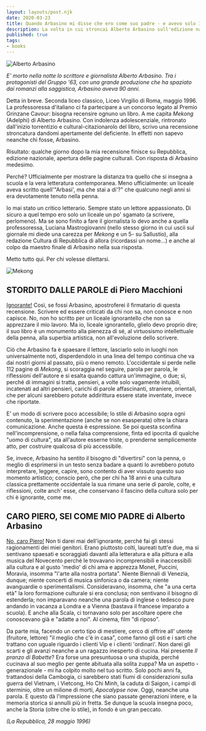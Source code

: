 ```yaml
---
layout: layouts/post.njk
date: 2020-03-23
title: Quando Arbasino mi disse che ero come suo padre - e avevo solo 17 anni
description: La volta in cui stroncai Alberto Arbasino sull'edizione nazionale di Repubblica.
published: true
tags:
- books
---
```


![Alberto Arbasino](/images/vault/arbasino.jpg)


_E' morto nella notte lo scrittore e giornalista Alberto Arbasino. Tra i protagonisti del Gruppo '63, con una grande produzione che ha spaziato dai romanzi alla saggistica, Arbasino aveva 90 anni._ 

Detta in breve. Seconda liceo classico, Liceo Virgilio di Roma, maggio 1996. La professoressa d'italiano ci fa partecipare a un concorso legato al Premio Grinzane Cavour: bisogna recensire ognuno un libro. A me capita _Mekong_ (Adelphi) di Alberto Arbasino. Con indolenza adolescenziale, rintronato dall'inizio torrentizio e cultural-citazionarolo del libro, scrivo una recensione stroncatura dandomi apertamente del deficiente. In effetti non sapevo neanche chi fosse, Arbasino. 

Risultato: qualche giorno dopo la mia recensione finisce su Repubblica, edizione nazionale, apertura delle pagine culturali. Con risposta di Arbasino medesimo. 

Perché? Ufficialmente per mostrare la distanza tra quello che si insegna a scuola e la vera letteratura contemporanea. Meno ufficialmente: un liceale aveva scritto quell'"Arbasi', ma che stai a di'?" che qualcuno negli anni si era devotamente tenuto nella penna. 

Io mai stato un critico letterario. Sempre stato un lettore appassionato. Di sicuro a quel tempo ero solo un liceale un po' sgamato (a scrivere, perlomeno). Ma se sono finito a fare il giornalista lo devo anche a quella professoressa, Luciana Mastrogiovanni (nello stesso giorno in cui uscii sul giornale mi diede una carezza per _Mekong_ e un 5- su Sallustio), alla redazione Cultura di Repubblica di allora (ricordassi un nome...) e anche al colpo da maestro finale di Arbasino nella sua risposta. 

Metto tutto qui. Per chi volesse dilettarsi.


![Mekong](/images/vault/mekong2.jpg)


## STORDITO DALLE PAROLE di Piero Macchioni
[Ignorante!](https://ricerca.repubblica.it/repubblica/archivio/repubblica/1996/05/28/stordito-dalle-parole.html) Così, se fossi Arbasino, apostroferei il firmatario di questa recensione. Scrivere ed essere criticati da chi non sa, non conosce e non capisce. No, non ho scritto per un liceale ignorantello che non sa apprezzare il mio lavoro. 
Ma io, liceale ignorantello, glielo devo proprio dire; il suo libro è un monumento alla pienezza di sé, al virtuosismo intellettuale della penna, alla superbia artistica, non all'evoluzione dello scrivere. 

Ciò che Arbasino fa è spaesare il lettore, lasciarlo solo in luoghi non universalmente noti, disperdendolo in una linea del tempo continua che va dai nostri giorni al passato, più o meno remoto. L'occidentale si perde nelle 112 pagine di _Mekong_, si scoraggia nel seguire, parola per parola, le riflessioni dell'autore e si esalta quando cattura un'immagine, o due; sì, perché di immagini si tratta, pensieri, a volte solo vagamente intuibili, incatenati ad altri pensieri, carichi di parole affascinanti, straniere, orientali, che per alcuni sarebbero potute addirittura essere state inventate, invece che riportate. 

E' un modo di scrivere poco accessibile; lo stile di Arbasino sopra ogni contenuto, la sperimentazione (anche se non esasperata) oltre la chiara comunicazione. Anche questa è espressione. Se poi questa sconfina nell'incomprensione, o nella falsa comprensione, finta ed ipocrita di qualche "uomo di cultura", sta all'autore esserne triste, o prenderne semplicemente atto, per costruire qualcosa di più accessibile. 

Se, invece, Arbasino ha sentito il bisogno di "divertirsi" con la penna, o meglio di esprimersi in un testo senza badare a quanti lo avrebbero potuto interpretare, leggere, capire, sono contento di aver vissuto questo suo momento artistico; conscio però, che per chi ha 18 anni e una cultura classica prettamente occidentale la sua rimane una serie di parole, colte, e riflessioni, colte anch' esse, che conservano il fascino della cultura solo per chi è ignorante, come me.


## CARO PIERO, SEI COME MIO PADRE di Alberto Arbasino

[No, caro Piero!](https://ricerca.repubblica.it/repubblica/archivio/repubblica/1996/05/28/caro-piero-sei-come-mio-padre.html) Non ti darei mai dell'ignorante, perché fai gli stessi ragionamenti dei miei genitori. Erano piuttosto colti, laureati tutt'e due, ma si sentivano spaesati e scoraggiati davanti alla letteratura e alla pittura e alla musica del Novecento perché le trovavano incomprensibili e inaccessibili alla cultura e al gusto 'medio' di chi ama e apprezza Monet, Puccini, Moravia, insomma "l'arte alla nostra portata". Niente Biennali di Venezia, dunque; niente concerti di musica sinfonica o da camera; niente avanguardie o sperimentalismi. Consideravano, insomma, che "a una certa età" la loro formazione culturale si era conclusa; non sentivano il bisogno di estenderla; non imparavano neanche una parola di inglese o tedesco pure andando in vacanza a Londra e a Vienna (bastava il francese imparato a scuola). E anche alla Scala, ci tornavano solo per ascoltare opere che conoscevano già e "adatte a noi". Al cinema, film "di riposo". 

Da parte mia, facendo un certo tipo di mestiere, cerco di offrire all' utente (fruitore, lettore) "il meglio che c'è in casa", come fanno gli osti e i sarti che trattano con uguale riguardo i clienti Vip e i clienti 'ordinari'. Non darei gli scarti e gli avanzi neanche a un ragazzo inesperto di cucina. Hai presente _Il pranzo di Babette_? Era forse una presuntuosa o una stupida, perché cucinava al suo meglio per gente abituata alla solita zuppa? 
Ma un aspetto - generazionale - mi ha colpito molto nel tuo scritto. Solo pochi anni fa, trattandosi della Cambogia, ci sarebbero stati fiumi di considerazioni sulla guerra del Vietnam, i Vietcong, Ho Chi Minh, la caduta di Saigon, i campi di sterminio, oltre un milione di morti, _Apocalypse now_. Oggi, neanche una parola. E questo dà l'impressione che siano passate generazioni intere, e la memoria storica si annulli più in fretta. Se dunque la scuola insegna poco, anche la Storia (oltre che lo stile), in fondo è un gran peccato.

_(La Repubblica, 28 maggio 1996)_
